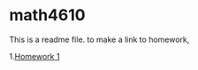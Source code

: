 # math4610

This is a readme file.
to make a link to homework,

1.[Homework 1](https://Jaredcl1994.github.io/homework)
